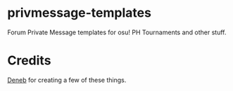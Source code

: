 # privmessage-templates
Forum Private Message templates for osu! PH Tournaments and other stuff.

# Credits

[Deneb](https://osu.ppy.sh/u/2604212) for creating a few of these things.
